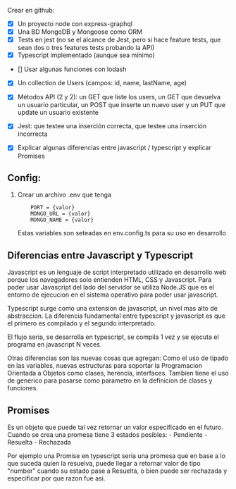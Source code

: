 Crear en github:
- [X] Un proyecto node con express-graphql
- [X] Una BD MongoDB y Mongoose como ORM
- [X] Tests en jest (no se el alcance de Jest, pero si hace feature tests, que sean dos o tres features tests probando la API)
- [X] Typescript implementado (aunque sea mínimo)
- [] Usar algunas funciones con lodash
- [X] Un collection de Users (campos: id, name, lastName, age)
- [X] Métodos API (2 y 2): un GET que liste los users, un GET que devuelva un usuario particular, un POST que inserte un nuevo user y un PUT que update un usuario existente
- [X] Jest: que testee una inserción correcta, que testee una inserción incorrecta
- [X] Explicar algunas diferencias entre javascript / typescript y explicar Promises


## Config:
1. Crear un archivo .env que tenga 
    ```
        PORT = {valor}
        MONGO_URL = {valor}
        MONGO_NAME = {valor}
    ```
    Estas variables son seteadas en env.config.ts para su uso en desarrollo


## Diferencias entre Javascript y Typescript
Javascript es un lenguaje de script interpretado utilizado en desarrollo web porque los navegadores
solo entienden HTML, CSS y Javascript. Para poder usar Javascript del lado del servidor se utiliza
Node.JS que es el entorno de ejecucion en el sistema operativo para poder usar javascript.

Typescript surge como una extension de javascript, un nivel mas alto de abstraccion.
La diferencia fundamental entre typescript y javascript es que el primero es compilado y el segundo
interpretado.

El flujo seria, se desarrolla en typescript, se compila 1 vez y 
se ejecuta el programa en javascript N veces.

Otras diferencias son las nuevas cosas que agregan:
Como el uso de tipado en las variables, nuevas estructuras para soportar la Programacion Orientada
a Objetos como clases, herencia, interfaces.
Tambien tiene el uso de generico para pasarse como parametro en la definicion de clases y funciones.


## Promises
Es un objeto que puede tal vez retornar un valor especificado en el futuro.
Cuando se crea una promesa tiene 3 estados posibles:
    - Pendiente
    - Resuelta
    - Rechazada

Por ejemplo una Promise<number> en typescript seria una promesa que en base a lo que suceda quien la resuelva,
puede llegar a retornar valor de tipo "number" cuando su estado pase a Resuelta, o bien puede ser rechazada y 
especificar por que razon fue asi.
